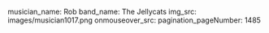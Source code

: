 musician_name: Rob
band_name: The Jellycats
img_src: images/musician1017.png
onmouseover_src: 
pagination_pageNumber: 1485